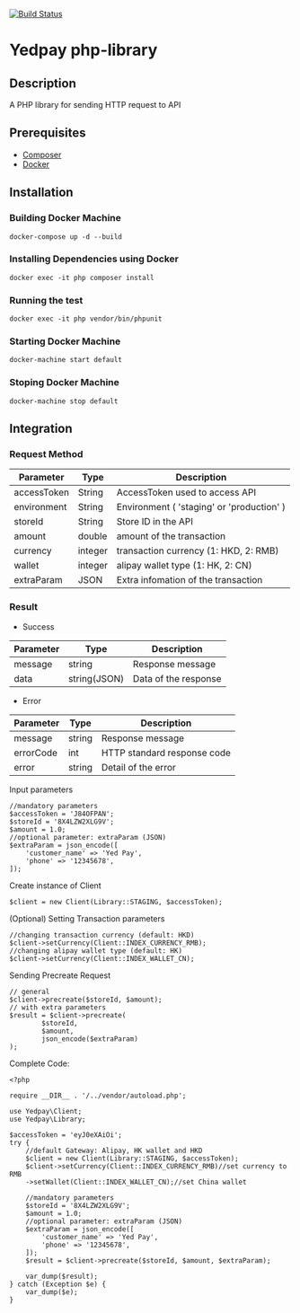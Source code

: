 [![Build Status](https://travis-ci.org/yedpay/php-library.svg?branch=master)](https://travis-ci.org/yedpay/php-library)


# Yedpay php-library

## Description

A PHP library for sending HTTP request to API

## Prerequisites
* [Composer](https://getcomposer.org/)
* [Docker](https://www.docker.com/)

## Installation
### Building Docker Machine
    docker-compose up -d --build
    
### Installing Dependencies using Docker
    docker exec -it php composer install
        
### Running the test
    docker exec -it php vendor/bin/phpunit

### Starting Docker Machine
    docker-machine start default 

### Stoping Docker Machine
    docker-machine stop default 

## Integration

### Request Method

| Parameter | Type | Description |
| --- | --- | --- |
| accessToken | String | AccessToken used to access API |
| environment | String | Environment ( 'staging' or 'production' )|
| storeId | String | Store ID in the API|
| amount  | double | amount of the transaction|
| currency  | integer | transaction currency (1: HKD, 2: RMB)|
| wallet  | integer | alipay wallet type (1: HK, 2: CN) |
| extraParam | JSON | Extra infomation of the transaction |

### Result

* Success

| Parameter | Type | Description |
| --- | --- | --- |
| message | string | Response message |
| data | string(JSON) | Data of the response |

* Error

| Parameter | Type | Description |
| --- | --- | --- |
| message | string | Response message |
| errorCode | int | HTTP standard response code |
| error | string | Detail of the error |

Input parameters
    
    //mandatory parameters
    $accessToken = 'J84OFPAN';
    $storeId = '8X4LZW2XLG9V';
    $amount = 1.0;
    //optional parameter: extraParam (JSON)
    $extraParam = json_encode([
        'customer_name' => 'Yed Pay',
        'phone' => '12345678',
    ]);
    

Create instance of Client

    $client = new Client(Library::STAGING, $accessToken);
    
(Optional) Setting Transaction parameters

    //changing transaction currency (default: HKD)
    $client->setCurrency(Client::INDEX_CURRENCY_RMB);
    //changing alipay wallet type (default: HK)
    $client->setCurrency(Client::INDEX_WALLET_CN);
    
Sending Precreate Request
    
    // general 
    $client->precreate($storeId, $amount);
    // with extra parameters
    $result = $client->precreate(
            $storeId, 
            $amount, 
            json_encode($extraParam)
    );
    
Complete Code: 

    <?php
    
    require __DIR__ . '/../vendor/autoload.php';
    
    use Yedpay\Client;
    use Yedpay\Library;
    
    $accessToken = 'eyJ0eXAiOi';
    try {
        //default Gateway: Alipay, HK wallet and HKD
        $client = new Client(Library::STAGING, $accessToken);
        $client->setCurrency(Client::INDEX_CURRENCY_RMB)//set currency to RMB
        ->setWallet(Client::INDEX_WALLET_CN);//set China wallet
    
        //mandatory parameters
        $storeId = '8X4LZW2XLG9V';
        $amount = 1.0;
        //optional parameter: extraParam (JSON)
        $extraParam = json_encode([
            'customer_name' => 'Yed Pay',
            'phone' => '12345678',
        ]);
        $result = $client->precreate($storeId, $amount, $extraParam);

        var_dump($result);
    } catch (Exception $e) {
        var_dump($e);
    }




